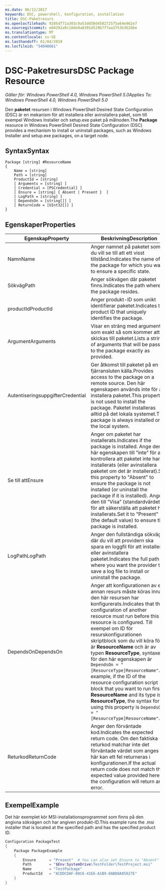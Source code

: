 ```yaml
---
ms.date: 06/12/2017
keywords: DSC, powershell, konfiguration, installation
title: DSC-Paketresurs
ms.openlocfilehash: 9285df71a303c9a53dd50d450272575a64e962e7
ms.sourcegitcommit: e04292a9c10de9a8391d529b7f7aa3753b362dbe
ms.translationtype: MT
ms.contentlocale: sv-SE
ms.lasthandoff: 01/04/2019
ms.locfileid: "54048661"
---
```

# <a name="dsc-package-resource"></a><span data-ttu-id="5493e-103">DSC-Paketresurs</span><span class="sxs-lookup"><span data-stu-id="5493e-103">DSC Package Resource</span></span>

<span data-ttu-id="5493e-104">_Gäller för: Windows PowerShell 4.0, Windows PowerShell 5.0_</span><span class="sxs-lookup"><span data-stu-id="5493e-104">_Applies To: Windows PowerShell 4.0, Windows PowerShell 5.0_</span></span>

<span data-ttu-id="5493e-105">Den **paketet** resursen i Windows PowerShell Desired State Configuration (DSC) är en mekanism för att installera eller avinstallera paket, som till exempel Windows Installer och setup.exe paket på målnoden.</span><span class="sxs-lookup"><span data-stu-id="5493e-105">The **Package** resource in Windows PowerShell Desired State Configuration (DSC) provides a mechanism to install or uninstall packages, such as Windows Installer and setup.exe packages, on a target node.</span></span>

## <a name="syntax"></a><span data-ttu-id="5493e-106">Syntax</span><span class="sxs-lookup"><span data-stu-id="5493e-106">Syntax</span></span>

```
Package [string] #ResourceName
{
    Name = [string]
    Path = [string]
    ProductId = [string]
    [ Arguments = [string] ]
    [ Credential = [PSCredential] ]
    [ Ensure = [string] { Absent | Present }  ]
    [ LogPath = [string] ]
    [ DependsOn = [string[]] ]
    [ ReturnCode = [UInt32[]] ]
}
```

## <a name="properties"></a><span data-ttu-id="5493e-107">Egenskaper</span><span class="sxs-lookup"><span data-stu-id="5493e-107">Properties</span></span>

| <span data-ttu-id="5493e-108">Egenskap</span><span class="sxs-lookup"><span data-stu-id="5493e-108">Property</span></span> | <span data-ttu-id="5493e-109">Beskrivning</span><span class="sxs-lookup"><span data-stu-id="5493e-109">Description</span></span> |
| --- | --- |
| <span data-ttu-id="5493e-110">Namn</span><span class="sxs-lookup"><span data-stu-id="5493e-110">Name</span></span>| <span data-ttu-id="5493e-111">Anger namnet på paketet som du vill se till att ett visst tillstånd.</span><span class="sxs-lookup"><span data-stu-id="5493e-111">Indicates the name of the package for which you want to ensure a specific state.</span></span>|
| <span data-ttu-id="5493e-112">Sökväg</span><span class="sxs-lookup"><span data-stu-id="5493e-112">Path</span></span>| <span data-ttu-id="5493e-113">Anger sökvägen där paketet finns.</span><span class="sxs-lookup"><span data-stu-id="5493e-113">Indicates the path where the package resides.</span></span>|
| <span data-ttu-id="5493e-114">productId</span><span class="sxs-lookup"><span data-stu-id="5493e-114">ProductId</span></span>| <span data-ttu-id="5493e-115">Anger produkt-ID som unikt identifierar paketet.</span><span class="sxs-lookup"><span data-stu-id="5493e-115">Indicates the product ID that uniquely identifies the package.</span></span>|
| <span data-ttu-id="5493e-116">Argument</span><span class="sxs-lookup"><span data-stu-id="5493e-116">Arguments</span></span>| <span data-ttu-id="5493e-117">Visar en sträng med argument som exakt så som kommer att skickas till paketet.</span><span class="sxs-lookup"><span data-stu-id="5493e-117">Lists a string of arguments that will be passed to the package exactly as provided.</span></span>|
| <span data-ttu-id="5493e-118">Autentiseringsuppgifter</span><span class="sxs-lookup"><span data-stu-id="5493e-118">Credential</span></span>| <span data-ttu-id="5493e-119">Ger åtkomst till paketet på en fjärransluten källa.</span><span class="sxs-lookup"><span data-stu-id="5493e-119">Provides access to the package on a remote source.</span></span> <span data-ttu-id="5493e-120">Den här egenskapen används inte för att installera paketet.</span><span class="sxs-lookup"><span data-stu-id="5493e-120">This property is not used to install the package.</span></span> <span data-ttu-id="5493e-121">Paketet installeras alltid på det lokala systemet.</span><span class="sxs-lookup"><span data-stu-id="5493e-121">The package is always installed on the local system.</span></span>|
| <span data-ttu-id="5493e-122">Se till att</span><span class="sxs-lookup"><span data-stu-id="5493e-122">Ensure</span></span>| <span data-ttu-id="5493e-123">Anger om paketet har installerats.</span><span class="sxs-lookup"><span data-stu-id="5493e-123">Indicates if the package is installed.</span></span> <span data-ttu-id="5493e-124">Ange den här egenskapen till ”inte” för att kontrollera att paketet inte har installerats (eller avinstallera paketet om det är installerat).</span><span class="sxs-lookup"><span data-stu-id="5493e-124">Set this property to "Absent" to ensure the package is not installed (or uninstall the package if it is installed).</span></span> <span data-ttu-id="5493e-125">Ange den till ”Visa” (standardvärdet) för att säkerställa att paketet har installerats.</span><span class="sxs-lookup"><span data-stu-id="5493e-125">Set it to "Present" (the default value) to ensure the package is installed.</span></span>|
| <span data-ttu-id="5493e-126">LogPath</span><span class="sxs-lookup"><span data-stu-id="5493e-126">LogPath</span></span>| <span data-ttu-id="5493e-127">Anger den fullständiga sökvägen där du vill att providern ska spara en loggfil för att installera eller avinstallera paketet.</span><span class="sxs-lookup"><span data-stu-id="5493e-127">Indicates the full path where you want the provider to save a log file to install or uninstall the package.</span></span>|
| <span data-ttu-id="5493e-128">DependsOn</span><span class="sxs-lookup"><span data-stu-id="5493e-128">DependsOn</span></span> | <span data-ttu-id="5493e-129">Anger att konfigurationen av en annan resurs måste köras innan den här resursen har konfigurerats.</span><span class="sxs-lookup"><span data-stu-id="5493e-129">Indicates that the configuration of another resource must run before this resource is configured.</span></span> <span data-ttu-id="5493e-130">Till exempel om ID för resurskonfigurationen skriptblock som du vill köra först är **ResourceName** och är av typen **ResourceType**, syntaxen för den här egenskapen är `DependsOn = "[ResourceType]ResourceName"`.</span><span class="sxs-lookup"><span data-stu-id="5493e-130">For example, if the ID of the resource configuration script block that you want to run first is **ResourceName** and its type is **ResourceType**, the syntax for using this property is `DependsOn = "[ResourceType]ResourceName"`.</span></span>|
| <span data-ttu-id="5493e-131">Returkod</span><span class="sxs-lookup"><span data-stu-id="5493e-131">ReturnCode</span></span>| <span data-ttu-id="5493e-132">Anger den förväntade kod.</span><span class="sxs-lookup"><span data-stu-id="5493e-132">Indicates the expected return code.</span></span> <span data-ttu-id="5493e-133">Om den faktiska returkod matchar inte det förväntade värdet som anges här kan ett fel returneras i konfigurationen.</span><span class="sxs-lookup"><span data-stu-id="5493e-133">If the actual return code does not match the expected value provided here, the configuration will return an error.</span></span>|

## <a name="example"></a><span data-ttu-id="5493e-134">Exempel</span><span class="sxs-lookup"><span data-stu-id="5493e-134">Example</span></span>

<span data-ttu-id="5493e-135">Det här exemplet kör MSI-installationsprogrammet som finns på den angivna sökvägen och har angiven produkt-ID.</span><span class="sxs-lookup"><span data-stu-id="5493e-135">This example runs the .msi installer that is located at the specified path and has the specified product ID.</span></span>

```powershell
Configuration PackageTest
{
    Package PackageExample
    {
        Ensure      = "Present"  # You can also set Ensure to "Absent"
        Path        = "$Env:SystemDrive\TestFolder\TestProject.msi"
        Name        = "TestPackage"
        ProductId   = "ACDDCDAF-80C6-41E6-A1B9-8ABD8A05027E"
    }
}
```